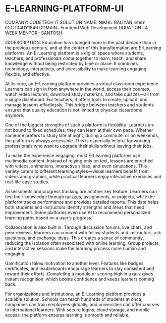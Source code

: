 # E-LEARNING-PLATFORM-UI
COMPANY: CODETECH IT SOLUTION
NAME: NIKHIL BALIYAN
Intern ID:CT04DY1846
DOMAIN : Frontend Web Development
DURATION : 4 WEEK
MENTOR : SANTOSH


##DESCRIPTION: Education has changed more in the past decade than in the previous century, and at the center of this transformation are E-Learning platforms. An E-Learning platform is a digital space where students, teachers, and professionals come together to learn, teach, and share knowledge without being restricted by time or place. It combines technology, interactivity, and accessibility to make learning engaging, flexible, and effective.

At its core, an E-Learning platform provides a virtual classroom experience. Learners can sign in from anywhere in the world, access their courses, watch video lectures, download study materials, and take quizzes—all from a single dashboard. For teachers, it offers tools to create, upload, and manage lessons effortlessly. This bridge between teachers and students ensures that quality education is not limited to physical classrooms anymore.

One of the biggest strengths of such a platform is flexibility. Learners are not bound to fixed schedules; they can learn at their own pace. Whether someone prefers to study late at night, during a commute, or on weekends, the platform is always accessible. This is especially helpful for working professionals who want to upgrade their skills without leaving their jobs.

To make the experience engaging, most E-Learning platforms use multimedia content. Instead of relying only on text, lessons are enriched with videos, animations, interactive slides, and even simulations. This variety caters to different learning styles—visual learners benefit from videos and graphics, while practical learners enjoy interactive exercises and real-life case studies.

Assessments and progress tracking are another key feature. Learners can test their knowledge through quizzes, assignments, or projects, while the platform tracks performance and provides detailed reports. This data helps both students and instructors identify strengths and areas that need improvement. Some platforms even use AI to recommend personalized learning paths based on a user’s progress.

Collaboration is also built in. Through discussion forums, live chats, and peer reviews, learners can connect with fellow students and instructors, ask questions, and exchange ideas. This creates a sense of community, reducing the isolation often associated with online learning. Group projects and interactive sessions make the learning process more human and engaging.

Gamification takes motivation to another level. Features like badges, certificates, and leaderboards encourage learners to stay consistent and reward their efforts. Completing a module or scoring high in a quiz gives instant recognition, which boosts confidence and keeps learners coming back.





For organizations and institutions, an E-Learning platform provides a scalable solution. Schools can teach hundreds of students at once, companies can train employees globally, and universities can offer courses to international learners. With secure logins, cloud storage, and mobile access, the platform ensures learning is smooth and reliable.
